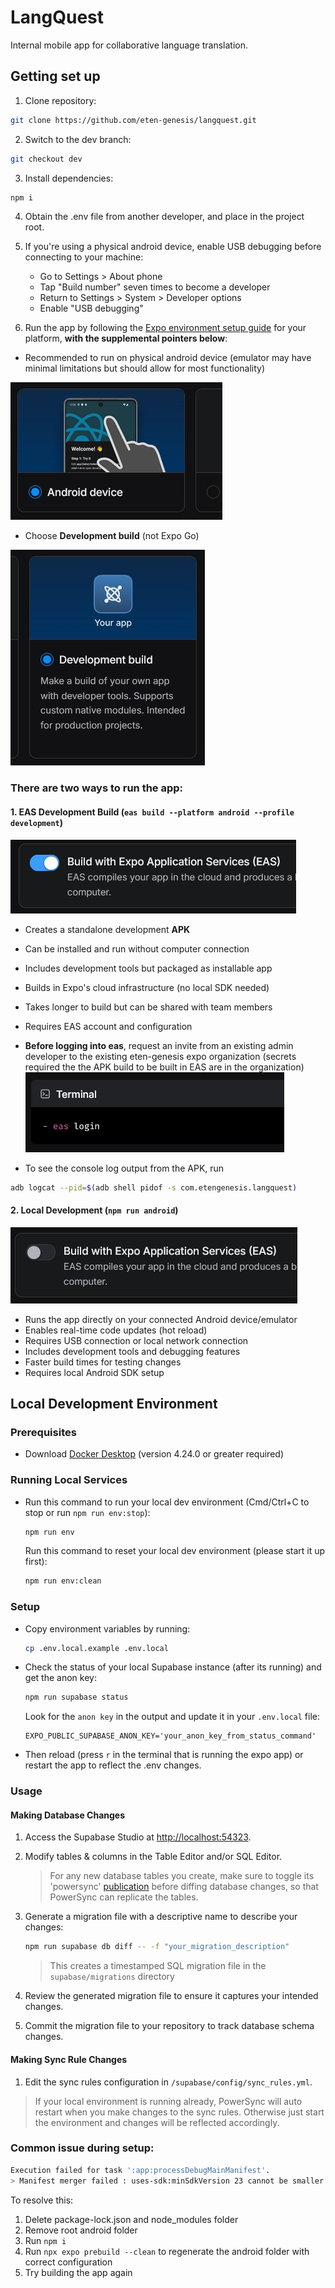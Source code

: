 # LangQuest

Internal mobile app for collaborative language translation.

## Getting set up

1. Clone repository:

```bash
git clone https://github.com/eten-genesis/langquest.git
```

2. Switch to the dev branch:

```bash
git checkout dev
```

3. Install dependencies:

```bash
npm i
```

4. Obtain the .env file from another developer, and place in the project root.

5. If you're using a physical android device, enable USB debugging before connecting to your machine:

   - Go to Settings > About phone
   - Tap "Build number" seven times to become a developer
   - Return to Settings > System > Developer options
   - Enable "USB debugging"

6. Run the app by following the [Expo environment setup guide](https://docs.expo.dev/get-started/set-up-your-environment/) for your platform, **with the supplemental pointers below**:

- Recommended to run on physical android device (emulator may have minimal limitations but should allow for most functionality)

![Android Device](readme_images/android_device.jpg)

- Choose **Development build** (not Expo Go)

![Dev Build](readme_images/dev_build.jpg)

### There are two ways to run the app:

#### 1. EAS Development Build (`eas build --platform android --profile development`)

![EAS Build](readme_images/yes_eas.jpg)

- Creates a standalone development **APK**
- Can be installed and run without computer connection
- Includes development tools but packaged as installable app
- Builds in Expo's cloud infrastructure (no local SDK needed)
- Takes longer to build but can be shared with team members
- Requires EAS account and configuration

- **Before logging into eas**, request an invite from an existing admin developer to the existing eten-genesis expo organization (secrets required the the APK build to be built in EAS are in the organization)
  ![EAS Login](readme_images/eas_login.jpg)

- To see the console log output from the APK, run

```bash
adb logcat --pid=$(adb shell pidof -s com.etengenesis.langquest)
```

#### 2. Local Development (`npm run android`)

![Local Build](readme_images/no_eas.jpg)

- Runs the app directly on your connected Android device/emulator
- Enables real-time code updates (hot reload)
- Requires USB connection or local network connection
- Includes development tools and debugging features
- Faster build times for testing changes
- Requires local Android SDK setup

## Local Development Environment

### Prerequisites

- Download [Docker Desktop](https://www.docker.com/get-started) (version 4.24.0 or greater required)

### Running Local Services

- Run this command to run your local dev environment (Cmd/Ctrl+C to stop or run `npm run env:stop`):

  ```bash
  npm run env
  ```

  Run this command to reset your local dev environment (please start it up first):

  ```bash
  npm run env:clean
  ```

### Setup

- Copy environment variables by running:

  ```bash
  cp .env.local.example .env.local
  ```

- Check the status of your local Supabase instance (after its running) and get the anon key:

  ```bash
  npm run supabase status
  ```

  Look for the `anon key` in the output and update it in your `.env.local` file:

  ```properties
  EXPO_PUBLIC_SUPABASE_ANON_KEY='your_anon_key_from_status_command'
  ```

- Then reload (press `r` in the terminal that is running the expo app) or restart the app to reflect the .env changes.

### Usage

#### Making Database Changes

1. Access the Supabase Studio at [http://localhost:54323](http://localhost:54323).

2. Modify tables & columns in the Table Editor and/or SQL Editor.

   > For any new database tables you create, make sure to toggle its 'powersync' [publication](http://localhost:54323/project/default/database/publications) before diffing database changes, so that PowerSync can replicate the tables.

3. Generate a migration file with a descriptive name to describe your changes:

   ```bash
   npm run supabase db diff -- -f "your_migration_description"
   ```

   > This creates a timestamped SQL migration file in the `supabase/migrations` directory

4. Review the generated migration file to ensure it captures your intended changes.

5. Commit the migration file to your repository to track database schema changes.

#### Making Sync Rule Changes

1. Edit the sync rules configuration in `/supabase/config/sync_rules.yml`.

> If your local environment is running already, PowerSync will auto restart when you make changes to the sync rules. Otherwise just start the environment and changes will be reflected accordingly.

### Common issue during setup:

```bash
Execution failed for task ':app:processDebugMainManifest'.
> Manifest merger failed : uses-sdk:minSdkVersion 23 cannot be smaller than version 24 declared in library [:journeyapps_react-native-quick-sqlite]
```

To resolve this:

1. Delete package-lock.json and node_modules folder
2. Remove root android folder
3. Run `npm i`
4. Run `npx expo prebuild --clean` to regenerate the android folder with correct configuration
5. Try building the app again
